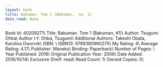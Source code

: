 ```yaml
---
layout: book
title: Bakuman. Tom 1 (Bakuman,  no. 1)
date_read: None
---
```


Book Id: 40209271\ 
Title: Bakuman. Tom 1 (Bakuman, #1)\ 
Author: Tsugumi Ohba\ 
Author l-f: Ohba, Tsugumi\ 
Additional Authors: Takeshi Obata, Karolina Dwornik\ 
ISBN: \ 
ISBN13: 9788380960275\ 
My Rating: 4\ 
Average Rating: 4.17\ 
Publisher: Waneko\ 
Binding: Paperback\ 
Number of Pages: \ 
Year Published: 2016\ 
Original Publication Year: 2009\ 
Date Added: 2016/10/14\ 
Exclusive Shelf: read\ 
Read Count: 1\ 
Owned Copies: 0\ 

